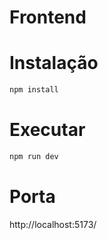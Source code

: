 # Frontend

# Instalação

```bash
npm install
```

# Executar

```bash
npm run dev
```

# Porta

http://localhost:5173/
